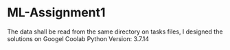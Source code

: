 # ML-Assignment1

The data shall be read from the same directory on tasks files, I designed the solutions on Googel Coolab
Python Version: 3.7.14
